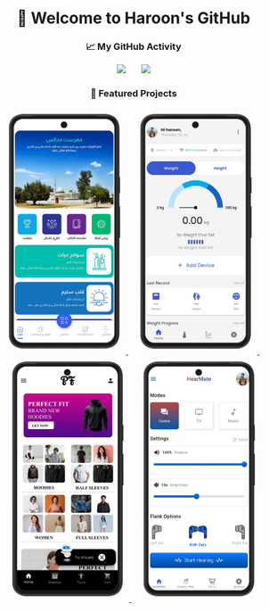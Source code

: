 <h1 align="center">👋 Welcome to Haroon's GitHub</h1>

<h3 align="center">📈 My GitHub Activity</h3>

<p align="center">
  <img src="https://github-readme-stats.vercel.app/api?username=haroon1o1&show_icons=true&theme=dark&hide_title=false&count_private=true&hide_border=false" height="180px" />
  &nbsp;&nbsp;&nbsp;&nbsp;&nbsp; <!-- adds space between images -->
  <img src="https://github-readme-streak-stats.herokuapp.com/?user=haroon1o1&theme=dark" height="180px" />
</p>


<h3 align="center">🚀 Featured Projects</h3>

<p align="center">
  <a href="https://github.com/haroon1o1/project1">
    <img src="./qalb.png" alt="Project 1" width="200" style="margin:10px;" />
  </a>
  &nbsp;&nbsp;
  <a href="https://github.com/haroon1o1/project2">
    <img src="./fitxol.png" alt="Project 2" width="200" style="margin:10px;" />
  </a>
  &nbsp;&nbsp;
  <a href="https://github.com/haroon1o1/project3">
    <img src="./perfectfit.jpg" alt="Project 3" width="200" style="margin:10px;" />
  </a>
  &nbsp;&nbsp;
  <a href="https://github.com/haroon1o1/project3">
    <img src="./hearmate.png" alt="Project 3" width="200" style="margin:10px;" />
  </a>
</p>





